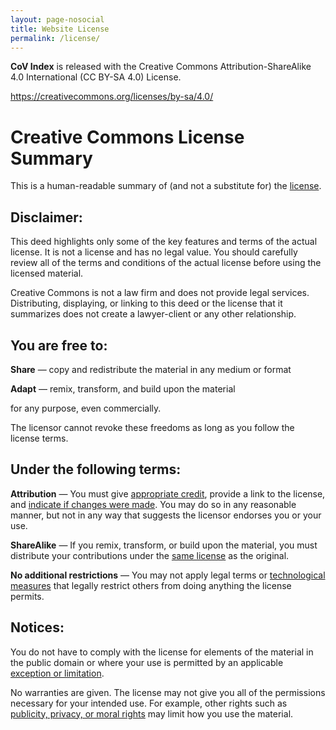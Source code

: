 ```yaml
---
layout: page-nosocial
title: Website License
permalink: /license/
---
```


**CoV Index** is released with the Creative Commons Attribution-ShareAlike 4.0 International (CC BY-SA 4.0) License.

https://creativecommons.org/licenses/by-sa/4.0/

# Creative Commons License Summary

This is a human-readable summary of (and not a substitute for) the [license](https://creativecommons.org/licenses/by-sa/4.0/legalcode).

## Disclaimer:

This deed highlights only some of the key features and terms of the actual license. It is not a license and has no legal value. You should carefully review all of the terms and conditions of the actual license before using the licensed material.

Creative Commons is not a law firm and does not provide legal services. Distributing, displaying, or linking to this deed or the license that it summarizes does not create a lawyer-client or any other relationship.

## You are free to:

**Share** — copy and redistribute the material in any medium or format

**Adapt** — remix, transform, and build upon the material

for any purpose, even commercially.

The licensor cannot revoke these freedoms as long as you follow the license terms.

## Under the following terms:

**Attribution** — You must give [appropriate credit](https://wiki.creativecommons.org/wiki/License_Versions#Detailed_attribution_comparison_chart), provide a link to the license, and [indicate if changes were made](https://wiki.creativecommons.org/wiki/License_Versions#Modifications_and_adaptations_must_be_marked_as_such). You may do so in any reasonable manner, but not in any way that suggests the licensor endorses you or your use.

**ShareAlike** — If you remix, transform, or build upon the material, you must distribute your contributions under the [same license](https://creativecommons.org/faq/#if-i-derive-or-adapt-material-offered-under-a-creative-commons-license-which-cc-licenses-can-i-use) as the original.

**No additional restrictions** — You may not apply legal terms or [technological measures](https://wiki.creativecommons.org/wiki/License_Versions#Application_of_effective_technological_measures_by_users_of_CC-licensed_works_prohibited) that legally restrict others from doing anything the license permits.

## Notices:

You do not have to comply with the license for elements of the material in the public domain or where your use is permitted by an applicable [exception or limitation](http://wiki.creativecommons.org/Frequently_Asked_Questions#Do_Creative_Commons_licenses_affect_exceptions_and_limitations_to_copyright.2C_such_as_fair_dealing_and_fair_use.3F).

No warranties are given. The license may not give you all of the permissions necessary for your intended use. For example, other rights such as [publicity, privacy, or moral rights](http://wiki.creativecommons.org/Considerations_for_licensors_and_licensees) may limit how you use the material.
